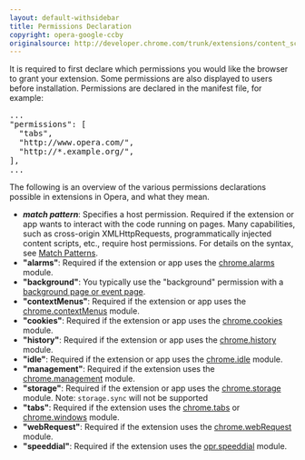 ```yaml
---
layout: default-withsidebar
title: Permissions Declaration
copyright: opera-google-ccby
originalsource: http://developer.chrome.com/trunk/extensions/content_scripts.html
---
```


It is required to first declare which permissions you would like the browser to grant your extension. Some permissions are also displayed to users before installation. Permissions are declared in the manifest file, for example:

<pre class="prettyprint">...
"permissions": [
  "tabs",
  "http://www.opera.com/",
  "http://*.example.org/",
],
...</pre>

The following is an overview of the various permissions declarations possible in extensions in Opera, and what they mean. 

* ***match pattern***: Specifies a host permission. Required if the extension or app wants to interact with the code running on pages. Many capabilities, such as cross-origin XMLHttpRequests, programmatically injected content scripts, etc., require host permissions. For details on the syntax, see [Match Patterns](tut_match_patterns.html).
* **"alarms"**: Required if the extension or app uses the [chrome.alarms](alarms.html) module.
* **"background"**: You typically use the "background" permission with a [background page or event page](tut_architecture_overview.html#the_background_process).
* **"contextMenus"**: Required if the extension or app uses the [chrome.contextMenus](contextMenus.html) module.
* **"cookies"**: Required if the extension or app uses the [chrome.cookies](cookies.html) module.
* **"history"**: Required if the extension or app uses the [chrome.history](history.html) module.
* **"idle"**: Required if the extension or app uses the [chrome.idle](idle.html) module.
* **"management"**: Required if the extension uses the [chrome.management](management.html) module.
* **"storage"**: Required if the extension or app uses the [chrome.storage](storage.html) module. Note: `storage.sync` will not be supported
* **"tabs"**: Required if the extension uses the [chrome.tabs](tabs.html) or [chrome.windows](windows.html) module.
* **"webRequest"**: Required if the extension uses the [chrome.webRequest](webRequest.html) module. 
* **"speeddial"**:  Required if the extension uses the [opr.speeddial](speeddial.html) module.